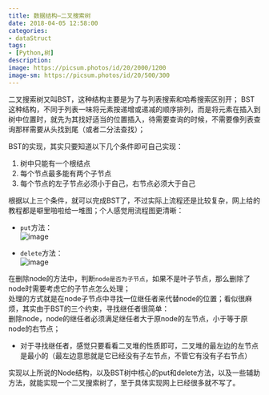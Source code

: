 ```yaml
---
title: 数据结构—二叉搜索树
date: 2018-04-05 12:58:00
categories:
- dataStruct
tags:
- [Python,树]
description:
image: https://picsum.photos/id/20/2000/1200
image-sm: https://picsum.photos/id/20/500/300
---  
```


二叉搜索树又叫BST，这种结构主要是为了与列表搜索和哈希搜索区别开；
BST这种结构，不同于列表一味将元素按递增或递减的顺序排列，而是将元素在插入到树中位置时，就先为其找好适当的位置插入，待需要查询的时候，不需要像列表查询那样需要从头找到尾（或者二分法查找）；  

BST的实现，其实只要知道以下几个条件即可自己实现：  
1. 树中只能有一个根结点  
2. 每个节点最多能有两个子节点  
3. 每个节点的左子节点必须小于自己，右节点必须大于自己  

根据以上三个条件，就可以完成BST了，不过实际上流程还是比较复杂，网上给的教程都是噼里啪啦给一堆图；个人感觉用流程图更清晰：  
- `put`方法：  
![image](http://wx4.sinaimg.cn/mw690/0060lm7Tly1fq1m5uam24j319s112wk0.jpg
)  

- `delete`方法：  
![image](http://wx2.sinaimg.cn/mw690/0060lm7Tly1fq1oxjlk1zj30my11nwhs.jpg)

在删除node的方法中，判断`node是否为子节点`，如果不是叶子节点，那么删除了node时需要考虑它的子节点怎么处理；  
处理的方式就是在node子节点中寻找一位继任者来代替node的位置；看似很麻烦，其实由于BST的三个约束，寻找继任者很简单：  
删除node，node的继任者必须满足继任者大于原node的左节点，小于等于原node的右节点；  
- 对于寻找继任者，感觉只要看看二叉堆的性质即可，二叉堆的最左边的左节点是最小的（最左边意思就是它已经没有子左节点，不管它有没有子右节点）

实现以上所说的Node结构，以及BST树中核心的put和delete方法，以及一些辅助方法，就能实现一个二叉搜索树了，至于具体实现网上已经很多就不写了。
